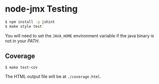 # node-jmx Testing

```bash
$ npm install -g jshint
$ make style test
```

You will need to set the `JAVA_HOME` environment variable if the java binary is not in your *PATH*.

## Coverage

```bash
$ make test-cov
```

The HTML output file will be at `./coverage.html`.
